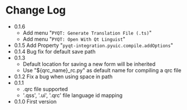 # Change Log

- 0.1.6
  - Add menu "`PYQT: Generate Translation File (.ts)`"
  - Add menu "`PYQT: Open With Qt Linguist`"
- 0.1.5 Add Property "`pyqt-integration.pyuic.compile.addOptions`"
- 0.1.4 Bug fix for default save path
- 0.1.3
  - Default location for saving a new form will be inherited
  - Use "${qrc_name}_rc.py" as default name for compiling a qrc file
- 0.1.2 Fix a bug when using space in path
- 0.1.1
  - .qrc file supported
  - '.qss', '.ui', '.qrc' file language id mapping
- 0.1.0 First version